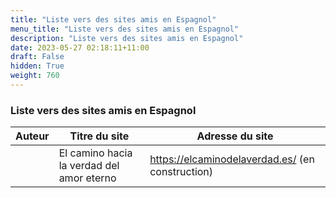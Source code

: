 ```yaml
---
title: "Liste vers des sites amis en Espagnol"
menu_title: "Liste vers des sites amis en Espagnol"
description: "Liste vers des sites amis en Espagnol"
date: 2023-05-27 02:18:11+11:00
draft: False
hidden: True
weight: 760
---
```

### Liste vers des sites amis en Espagnol

**Auteur** | **Titre du site** | **Adresse du site**  
---|---|---
||El camino hacia la verdad del amor eterno | https://elcaminodelaverdad.es/ (en construction)
